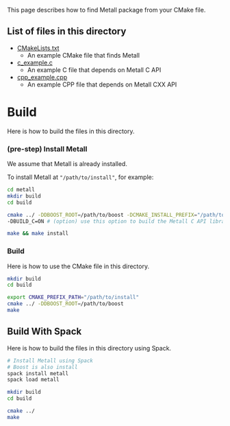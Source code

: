 
This page describes how to find Metall package from your CMake file.

## List of files in this directory

* [CMakeLists.txt](CMakeLists.txt)
  * An example CMake file that finds Metall 
* [c_example.c](c_example.c)
  * An example C file that depends on Metall C API
* [cpp_example.cpp](cpp_example.cpp)
  * An example CPP file that depends on Metall CXX API
 
# Build

Here is how to build the files in this directory.

### (pre-step) Install Metall
We assume that Metall is already installed.

To install Metall at `"/path/to/install"`, for example:
```bash
cd metall
mkdir build
cd build

cmake ../ -DDBOOST_ROOT=/path/to/boost -DCMAKE_INSTALL_PREFIX="/path/to/install" \
-DBUILD_C=ON # (option) use this option to build the Metall C API library

make && make install
```


### Build

Here is how to use the CMake file in this directory.

```bash
mkdir build
cd build

export CMAKE_PREFIX_PATH="/path/to/install"
cmake ../ -DDBOOST_ROOT=/path/to/boost
make
```


## Build With Spack

Here is how to build the files in this directory using Spack.

```bash
# Install Metall using Spack
# Boost is also install
spack install metall
spack load metall

mkdir build
cd build

cmake ../
make
```